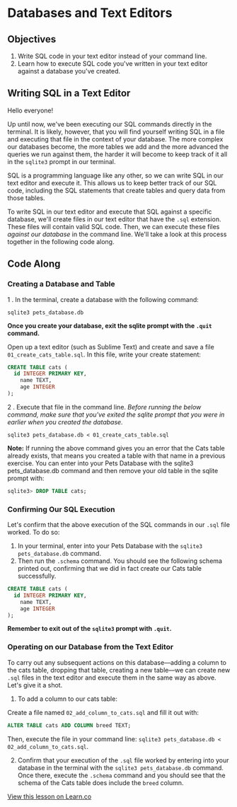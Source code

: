 # Databases and Text Editors

## Objectives

1. Write SQL code in your text editor instead of your command line. 
2. Learn how to execute SQL code you've written in your text editor against a database you've created. 

## Writing SQL in a Text Editor

Hello everyone!

Up until now, we've been executing our SQL commands directly in the terminal. It is likely, however, that you will find yourself writing SQL in a file and executing that file in the context of your database. The more complex our databases become, the more tables we add and the more advanced the queries we run against them, the harder it will become to keep track of it all in the `sqlite3` prompt in our terminal. 

SQL is a programming language like any other, so we can write SQL in our text editor and execute it. This allows us to keep better track of our SQL code, including the SQL statements that create tables and query data from those tables. 

To write SQL in our text editor and execute that SQL against a specific database, we'll create files in our text editor that have the `.sql` extension. These files will contain valid SQL code. Then, we can execute these files *against our database* in the command line. We'll take a look at this process together in the following code along. 

## Code Along

### Creating a Database and Table

1 . In the terminal, create a database with the following command: 

`sqlite3 pets_database.db`

**Once you create your database, exit the sqlite prompt with the `.quit` command.**

Open up a text editor (such as Sublime Text) and create and save a file `01_create_cats_table.sql`. In this file, write your create statement:

```sql
CREATE TABLE cats (
  id INTEGER PRIMARY KEY,
    name TEXT, 
    age INTEGER
);
```

2 . Execute that file in the command line. *Before running the below command, make sure that you've exited the sqlite prompt that you were in earlier when you created the database.* 

`sqlite3 pets_database.db < 01_create_cats_table.sql`

**Note:** If running the above command gives you an error that the Cats table already exists, that means you created a table with that name in a previous exercise. You can enter into your Pets Database with the sqlite3 pets_database.db command and then remove your old table in the sqlite prompt with:

```sql
sqlite3> DROP TABLE cats;
```

### Confirming Our SQL Execution 

Let's confirm that the above execution of the SQL commands in our `.sql` file worked. To do so:

1. In your terminal, enter into your Pets Database with the `sqlite3 pets_database.db` command. 
2. Then run the `.schema` command. You should see the following schema printed out, confirming that we did in fact create our Cats table successfully. 

```sql
CREATE TABLE cats (
  id INTEGER PRIMARY KEY,
    name TEXT, 
    age INTEGER
);
```

**Remember to exit out of the `sqlite3` prompt with `.quit`.** 

### Operating on our Database from the Text Editor

To carry out any subsequent actions on this database––adding a column to the cats table, dropping that table, creating a new table––we can create new `.sql` files in the text editor and execute them in the same way as above. Let's give it a shot. 

1. To add a column to our cats table:

  Create a file named `02_add_column_to_cats.sql` and fill it out with:
  ```sql
  ALTER TABLE cats ADD COLUMN breed TEXT;
  ```
  Then, execute the file in your command line:
  `sqlite3 pets_database.db < 02_add_column_to_cats.sql`. 

2. Confirm that your execution of the `.sql` file worked by entering into your database in the terminal with the `sqlite3 pets_database.db` command. Once there, execute the `.schema` command and you should see that the schema of the Cats table does include the `breed` column.

<a href='https://learn.co/lessons/databases-and-text-editors' data-visibility='hidden'>View this lesson on Learn.co</a>
